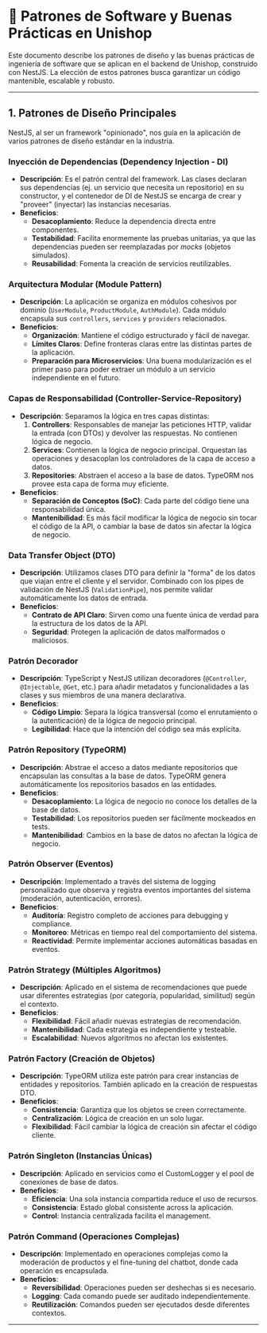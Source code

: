 # 🎨 Patrones de Software y Buenas Prácticas en Unishop

Este documento describe los patrones de diseño y las buenas prácticas de ingeniería de software que se aplican en el backend de Unishop, construido con NestJS. La elección de estos patrones busca garantizar un código mantenible, escalable y robusto.

---

## 1. Patrones de Diseño Principales

NestJS, al ser un framework "opinionado", nos guía en la aplicación de varios patrones de diseño estándar en la industria.

### Inyección de Dependencias (Dependency Injection - DI)
-   **Descripción**: Es el patrón central del framework. Las clases declaran sus dependencias (ej. un servicio que necesita un repositorio) en su constructor, y el contenedor de DI de NestJS se encarga de crear y "proveer" (inyectar) las instancias necesarias.
-   **Beneficios**:
    -   **Desacoplamiento**: Reduce la dependencia directa entre componentes.
    -   **Testabilidad**: Facilita enormemente las pruebas unitarias, ya que las dependencias pueden ser reemplazadas por *mocks* (objetos simulados).
    -   **Reusabilidad**: Fomenta la creación de servicios reutilizables.

### Arquitectura Modular (Module Pattern)
-   **Descripción**: La aplicación se organiza en módulos cohesivos por dominio (`UserModule`, `ProductModule`, `AuthModule`). Cada módulo encapsula sus `controllers`, `services` y `providers` relacionados.
-   **Beneficios**:
    -   **Organización**: Mantiene el código estructurado y fácil de navegar.
    -   **Límites Claros**: Define fronteras claras entre las distintas partes de la aplicación.
    -   **Preparación para Microservicios**: Una buena modularización es el primer paso para poder extraer un módulo a un servicio independiente en el futuro.

### Capas de Responsabilidad (Controller-Service-Repository)
-   **Descripción**: Separamos la lógica en tres capas distintas:
    1.  **Controllers**: Responsables de manejar las peticiones HTTP, validar la entrada (con DTOs) y devolver las respuestas. No contienen lógica de negocio.
    2.  **Services**: Contienen la lógica de negocio principal. Orquestan las operaciones y desacoplan los controladores de la capa de acceso a datos.
    3.  **Repositories**: Abstraen el acceso a la base de datos. TypeORM nos provee esta capa de forma muy eficiente.
-   **Beneficios**:
    -   **Separación de Conceptos (SoC)**: Cada parte del código tiene una responsabilidad única.
    -   **Mantenibilidad**: Es más fácil modificar la lógica de negocio sin tocar el código de la API, o cambiar la base de datos sin afectar la lógica de negocio.

### Data Transfer Object (DTO)
-   **Descripción**: Utilizamos clases DTO para definir la "forma" de los datos que viajan entre el cliente y el servidor. Combinado con los pipes de validación de NestJS (`ValidationPipe`), nos permite validar automáticamente los datos de entrada.
-   **Beneficios**:
    -   **Contrato de API Claro**: Sirven como una fuente única de verdad para la estructura de los datos de la API.
    -   **Seguridad**: Protegen la aplicación de datos malformados o maliciosos.

### Patrón Decorador
-   **Descripción**: TypeScript y NestJS utilizan decoradores (`@Controller`, `@Injectable`, `@Get`, etc.) para añadir metadatos y funcionalidades a las clases y sus miembros de una manera declarativa.
-   **Beneficios**:
    -   **Código Limpio**: Separa la lógica transversal (como el enrutamiento o la autenticación) de la lógica de negocio principal.
    -   **Legibilidad**: Hace que la intención del código sea más explícita.

### Patrón Repository (TypeORM)
-   **Descripción**: Abstrae el acceso a datos mediante repositorios que encapsulan las consultas a la base de datos. TypeORM genera automáticamente los repositorios basados en las entidades.
-   **Beneficios**:
    -   **Desacoplamiento**: La lógica de negocio no conoce los detalles de la base de datos.
    -   **Testabilidad**: Los repositorios pueden ser fácilmente mockeados en tests.
    -   **Mantenibilidad**: Cambios en la base de datos no afectan la lógica de negocio.

### Patrón Observer (Eventos)
-   **Descripción**: Implementado a través del sistema de logging personalizado que observa y registra eventos importantes del sistema (moderación, autenticación, errores).
-   **Beneficios**:
    -   **Auditoría**: Registro completo de acciones para debugging y compliance.
    -   **Monitoreo**: Métricas en tiempo real del comportamiento del sistema.
    -   **Reactividad**: Permite implementar acciones automáticas basadas en eventos.

### Patrón Strategy (Múltiples Algoritmos)
-   **Descripción**: Aplicado en el sistema de recomendaciones que puede usar diferentes estrategias (por categoría, popularidad, similitud) según el contexto.
-   **Beneficios**:
    -   **Flexibilidad**: Fácil añadir nuevas estrategias de recomendación.
    -   **Mantenibilidad**: Cada estrategia es independiente y testeable.
    -   **Escalabilidad**: Nuevos algoritmos no afectan los existentes.

### Patrón Factory (Creación de Objetos)
-   **Descripción**: TypeORM utiliza este patrón para crear instancias de entidades y repositorios. También aplicado en la creación de respuestas DTO.
-   **Beneficios**:
    -   **Consistencia**: Garantiza que los objetos se creen correctamente.
    -   **Centralización**: Lógica de creación en un solo lugar.
    -   **Flexibilidad**: Fácil cambiar la lógica de creación sin afectar el código cliente.

### Patrón Singleton (Instancias Únicas)
-   **Descripción**: Aplicado en servicios como el CustomLogger y el pool de conexiones de base de datos.
-   **Beneficios**:
    -   **Eficiencia**: Una sola instancia compartida reduce el uso de recursos.
    -   **Consistencia**: Estado global consistente across la aplicación.
    -   **Control**: Instancia centralizada facilita el management.

### Patrón Command (Operaciones Complejas)
-   **Descripción**: Implementado en operaciones complejas como la moderación de productos y el fine-tuning del chatbot, donde cada operación es encapsulada.
-   **Beneficios**:
    -   **Reversibilidad**: Operaciones pueden ser deshechas si es necesario.
    -   **Logging**: Cada comando puede ser auditado independientemente.
    -   **Reutilización**: Comandos pueden ser ejecutados desde diferentes contextos.

---